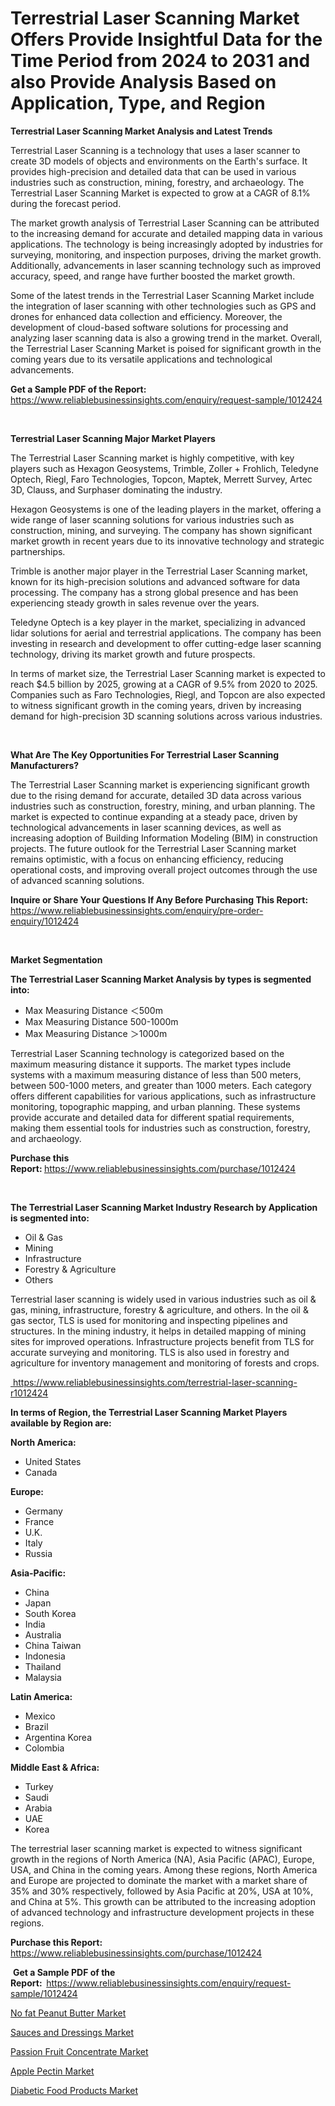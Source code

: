 <p><h1>Terrestrial Laser Scanning Market Offers Provide Insightful Data for the Time Period from 2024 to 2031 and also Provide Analysis Based on Application, Type, and Region</h1></p><p><strong>Terrestrial Laser Scanning Market Analysis and Latest Trends</strong></p>
<p><p>Terrestrial Laser Scanning is a technology that uses a laser scanner to create 3D models of objects and environments on the Earth's surface. It provides high-precision and detailed data that can be used in various industries such as construction, mining, forestry, and archaeology. The Terrestrial Laser Scanning Market is expected to grow at a CAGR of 8.1% during the forecast period.</p><p>The market growth analysis of Terrestrial Laser Scanning can be attributed to the increasing demand for accurate and detailed mapping data in various applications. The technology is being increasingly adopted by industries for surveying, monitoring, and inspection purposes, driving the market growth. Additionally, advancements in laser scanning technology such as improved accuracy, speed, and range have further boosted the market growth.</p><p>Some of the latest trends in the Terrestrial Laser Scanning Market include the integration of laser scanning with other technologies such as GPS and drones for enhanced data collection and efficiency. Moreover, the development of cloud-based software solutions for processing and analyzing laser scanning data is also a growing trend in the market. Overall, the Terrestrial Laser Scanning Market is poised for significant growth in the coming years due to its versatile applications and technological advancements.</p></p>
<p><strong>Get a Sample PDF of the Report:&nbsp;</strong> <a href="https://www.reliablebusinessinsights.com/enquiry/request-sample/1012424">https://www.reliablebusinessinsights.com/enquiry/request-sample/1012424</a></p>
<p>&nbsp;</p>
<p><strong>Terrestrial Laser Scanning Major Market Players</strong></p>
<p><p>The Terrestrial Laser Scanning market is highly competitive, with key players such as Hexagon Geosystems, Trimble, Zoller + Frohlich, Teledyne Optech, Riegl, Faro Technologies, Topcon, Maptek, Merrett Survey, Artec 3D, Clauss, and Surphaser dominating the industry.</p><p>Hexagon Geosystems is one of the leading players in the market, offering a wide range of laser scanning solutions for various industries such as construction, mining, and surveying. The company has shown significant market growth in recent years due to its innovative technology and strategic partnerships.</p><p>Trimble is another major player in the Terrestrial Laser Scanning market, known for its high-precision solutions and advanced software for data processing. The company has a strong global presence and has been experiencing steady growth in sales revenue over the years.</p><p>Teledyne Optech is a key player in the market, specializing in advanced lidar solutions for aerial and terrestrial applications. The company has been investing in research and development to offer cutting-edge laser scanning technology, driving its market growth and future prospects.</p><p>In terms of market size, the Terrestrial Laser Scanning market is expected to reach $4.5 billion by 2025, growing at a CAGR of 9.5% from 2020 to 2025. Companies such as Faro Technologies, Riegl, and Topcon are also expected to witness significant growth in the coming years, driven by increasing demand for high-precision 3D scanning solutions across various industries.</p></p>
<p>&nbsp;</p>
<p><strong>What Are The Key Opportunities For Terrestrial Laser Scanning Manufacturers?</strong></p>
<p><p>The Terrestrial Laser Scanning market is experiencing significant growth due to the rising demand for accurate, detailed 3D data across various industries such as construction, forestry, mining, and urban planning. The market is expected to continue expanding at a steady pace, driven by technological advancements in laser scanning devices, as well as increasing adoption of Building Information Modeling (BIM) in construction projects. The future outlook for the Terrestrial Laser Scanning market remains optimistic, with a focus on enhancing efficiency, reducing operational costs, and improving overall project outcomes through the use of advanced scanning solutions.</p></p>
<p><strong>Inquire or Share Your Questions If Any Before Purchasing This Report:</strong> <a href="https://www.reliablebusinessinsights.com/enquiry/pre-order-enquiry/1012424">https://www.reliablebusinessinsights.com/enquiry/pre-order-enquiry/1012424</a></p>
<p>&nbsp;</p>
<p><strong>Market Segmentation</strong></p>
<p><strong>The Terrestrial Laser Scanning Market Analysis by types is segmented into:</strong></p>
<p><ul><li>Max Measuring Distance ＜500m</li><li>Max Measuring Distance 500-1000m</li><li>Max Measuring Distance ＞1000m</li></ul></p>
<p><p>Terrestrial Laser Scanning technology is categorized based on the maximum measuring distance it supports. The market types include systems with a maximum measuring distance of less than 500 meters, between 500-1000 meters, and greater than 1000 meters. Each category offers different capabilities for various applications, such as infrastructure monitoring, topographic mapping, and urban planning. These systems provide accurate and detailed data for different spatial requirements, making them essential tools for industries such as construction, forestry, and archaeology.</p></p>
<p><strong>Purchase this Report:&nbsp;</strong><a href="https://www.reliablebusinessinsights.com/purchase/1012424">https://www.reliablebusinessinsights.com/purchase/1012424</a></p>
<p>&nbsp;</p>
<p><strong>The Terrestrial Laser Scanning Market Industry Research by Application is segmented into:</strong></p>
<p><ul><li>Oil & Gas</li><li>Mining</li><li>Infrastructure</li><li>Forestry & Agriculture</li><li>Others</li></ul></p>
<p><p>Terrestrial laser scanning is widely used in various industries such as oil & gas, mining, infrastructure, forestry & agriculture, and others. In the oil & gas sector, TLS is used for monitoring and inspecting pipelines and structures. In the mining industry, it helps in detailed mapping of mining sites for improved operations. Infrastructure projects benefit from TLS for accurate surveying and monitoring. TLS is also used in forestry and agriculture for inventory management and monitoring of forests and crops.</p></p>
<p><a href="https://www.reliablebusinessinsights.com/terrestrial-laser-scanning-r1012424">&nbsp;https://www.reliablebusinessinsights.com/terrestrial-laser-scanning-r1012424</a></p>
<p><strong>In terms of Region, the Terrestrial Laser Scanning Market Players available by Region are:</strong></p>
<p>
    <p> <strong> North America: </strong>
        <ul>
            <li>United States</li>
            <li>Canada</li>
        </ul>
        </p> 
    <p> <strong> Europe: </strong>
        <ul>
            <li>Germany</li>
            <li>France</li>
            <li>U.K.</li>
            <li>Italy</li>
            <li>Russia</li>
        </ul>
        </p> 
    <p> <strong> Asia-Pacific: </strong>
        <ul>
            <li>China</li>
            <li>Japan</li>
            <li>South Korea</li>
            <li>India</li>
            <li>Australia</li>
            <li>China Taiwan</li>
            <li>Indonesia</li>
            <li>Thailand</li>
            <li>Malaysia</li>
        </ul>
        </p> 
    <p> <strong> Latin America: </strong>
        <ul>
            <li>Mexico</li>
            <li>Brazil</li>
            <li>Argentina Korea</li>
            <li>Colombia</li>
        </ul>
        </p> 
    <p> <strong> Middle East & Africa: </strong>
        <ul>
            <li>Turkey</li>
            <li>Saudi</li>
            <li>Arabia</li>
            <li>UAE</li>
            <li>Korea</li>
        </ul>
    </p>
    </p>
<p><p>The terrestrial laser scanning market is expected to witness significant growth in the regions of North America (NA), Asia Pacific (APAC), Europe, USA, and China in the coming years. Among these regions, North America and Europe are projected to dominate the market with a market share of 35% and 30% respectively, followed by Asia Pacific at 20%, USA at 10%, and China at 5%. This growth can be attributed to the increasing adoption of advanced technology and infrastructure development projects in these regions.</p></p>
<p><strong>Purchase this Report: </strong><a href="https://www.reliablebusinessinsights.com/purchase/1012424">https://www.reliablebusinessinsights.com/purchase/1012424</a></p>
<p>&nbsp;<strong>Get a Sample PDF of the Report:&nbsp;&nbsp;</strong><a href="https://www.reliablebusinessinsights.com/enquiry/request-sample/1012424">https://www.reliablebusinessinsights.com/enquiry/request-sample/1012424</a></p>
<p><strong></strong></p>
<p><p><a href="https://medium.com/@babymorar/no-fat-peanut-butter-market-a-global-and-regional-analysis-focus-on-region-country-level-22a51dc08939">No fat Peanut Butter Market</a></p><p><a href="https://medium.com/@joshdavis1955/global-sauces-and-dressings-market-trends-insights-into-growth-opportunities-and-challenges-1c4a859c2cfd">Sauces and Dressings Market</a></p><p><a href="https://medium.com/@soloncarter54/global-passion-fruit-concentrate-market-size-is-expected-to-experience-a-cagr-of-4-2-8ad1a16d553e">Passion Fruit Concentrate Market</a></p><p><a href="https://medium.com/@tracey.skinner9085/apple-pectin-market-size-growth-and-industry-analysis-by-market-segmentation-and-regional-d32fba622234">Apple Pectin Market</a></p><p><a href="https://medium.com/@billyrice626/future-trends-in-global-diabetic-food-products-market-market-insights-and-analysis-from-2024-to-dd69bed3f99b">Diabetic Food Products Market</a></p></p>